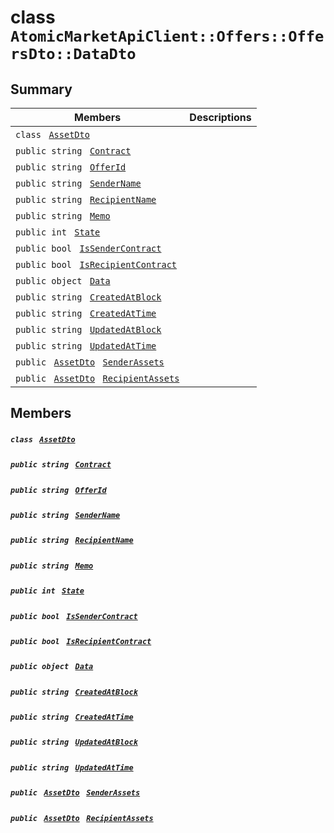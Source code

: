 # class `AtomicMarketApiClient::Offers::OffersDto::DataDto` 

## Summary

 Members                                | Descriptions                                
----------------------------------------|---------------------------------------------
`class ` [`AssetDto`](.github/workflows/documentation/md/AtomicMarketApiClient--Offers--OffersDto--DataDto--AssetDto.md#class_atomic_market_api_client_1_1_offers_1_1_offers_dto_1_1_data_dto_1_1_asset_dto)        | 
`public string ` [`Contract`](#class_atomic_market_api_client_1_1_offers_1_1_offers_dto_1_1_data_dto_1a9b4baf8484b98d89513d7776a8877d0e) | 
`public string ` [`OfferId`](#class_atomic_market_api_client_1_1_offers_1_1_offers_dto_1_1_data_dto_1a176ccbd661a78c99444e637ed0af4c6e) | 
`public string ` [`SenderName`](#class_atomic_market_api_client_1_1_offers_1_1_offers_dto_1_1_data_dto_1a8435cbd7a4dda595164d4ff47d4f4525) | 
`public string ` [`RecipientName`](#class_atomic_market_api_client_1_1_offers_1_1_offers_dto_1_1_data_dto_1a4db149de8d9e2720942cc478bf9b67e2) | 
`public string ` [`Memo`](#class_atomic_market_api_client_1_1_offers_1_1_offers_dto_1_1_data_dto_1ae120ff01d30f40e9771e30e58f1a1d7f) | 
`public int ` [`State`](#class_atomic_market_api_client_1_1_offers_1_1_offers_dto_1_1_data_dto_1a18de412e641d6e3d45d7a829923a29c3) | 
`public bool ` [`IsSenderContract`](#class_atomic_market_api_client_1_1_offers_1_1_offers_dto_1_1_data_dto_1ade800cb1f05a507dc30d49c105cfff62) | 
`public bool ` [`IsRecipientContract`](#class_atomic_market_api_client_1_1_offers_1_1_offers_dto_1_1_data_dto_1a07f590cec8ec1aa154b011469a393f5e) | 
`public object ` [`Data`](#class_atomic_market_api_client_1_1_offers_1_1_offers_dto_1_1_data_dto_1a248bfced8a2a84c147f9b20efe3e669a) | 
`public string ` [`CreatedAtBlock`](#class_atomic_market_api_client_1_1_offers_1_1_offers_dto_1_1_data_dto_1a022adc431e5845376e250208a999e12d) | 
`public string ` [`CreatedAtTime`](#class_atomic_market_api_client_1_1_offers_1_1_offers_dto_1_1_data_dto_1a4cb9b4aaa1372df6dc2bb7d8f4916403) | 
`public string ` [`UpdatedAtBlock`](#class_atomic_market_api_client_1_1_offers_1_1_offers_dto_1_1_data_dto_1a6bb57b5afa05403c9d9c39296178c9ef) | 
`public string ` [`UpdatedAtTime`](#class_atomic_market_api_client_1_1_offers_1_1_offers_dto_1_1_data_dto_1a72262f869452135882a475b6636de902) | 
`public ` [`AssetDto`](.github/workflows/documentation/md/AtomicMarketApiClient--Offers--OffersDto--DataDto--AssetDto.md#class_atomic_market_api_client_1_1_offers_1_1_offers_dto_1_1_data_dto_1_1_asset_dto)` ` [`SenderAssets`](#class_atomic_market_api_client_1_1_offers_1_1_offers_dto_1_1_data_dto_1a86e7c6a130fb6362e9c7acccadccc56e) | 
`public ` [`AssetDto`](.github/workflows/documentation/md/AtomicMarketApiClient--Offers--OffersDto--DataDto--AssetDto.md#class_atomic_market_api_client_1_1_offers_1_1_offers_dto_1_1_data_dto_1_1_asset_dto)` ` [`RecipientAssets`](#class_atomic_market_api_client_1_1_offers_1_1_offers_dto_1_1_data_dto_1a358e5087b184a62aa204fdbb91ec8ef5) | 

## Members

##### `class ` [`AssetDto`](.github/workflows/documentation/md/AtomicMarketApiClient--Offers--OffersDto--DataDto--AssetDto.md#class_atomic_market_api_client_1_1_offers_1_1_offers_dto_1_1_data_dto_1_1_asset_dto) 

##### `public string ` [`Contract`](#class_atomic_market_api_client_1_1_offers_1_1_offers_dto_1_1_data_dto_1a9b4baf8484b98d89513d7776a8877d0e) 

##### `public string ` [`OfferId`](#class_atomic_market_api_client_1_1_offers_1_1_offers_dto_1_1_data_dto_1a176ccbd661a78c99444e637ed0af4c6e) 

##### `public string ` [`SenderName`](#class_atomic_market_api_client_1_1_offers_1_1_offers_dto_1_1_data_dto_1a8435cbd7a4dda595164d4ff47d4f4525) 

##### `public string ` [`RecipientName`](#class_atomic_market_api_client_1_1_offers_1_1_offers_dto_1_1_data_dto_1a4db149de8d9e2720942cc478bf9b67e2) 

##### `public string ` [`Memo`](#class_atomic_market_api_client_1_1_offers_1_1_offers_dto_1_1_data_dto_1ae120ff01d30f40e9771e30e58f1a1d7f) 

##### `public int ` [`State`](#class_atomic_market_api_client_1_1_offers_1_1_offers_dto_1_1_data_dto_1a18de412e641d6e3d45d7a829923a29c3) 

##### `public bool ` [`IsSenderContract`](#class_atomic_market_api_client_1_1_offers_1_1_offers_dto_1_1_data_dto_1ade800cb1f05a507dc30d49c105cfff62) 

##### `public bool ` [`IsRecipientContract`](#class_atomic_market_api_client_1_1_offers_1_1_offers_dto_1_1_data_dto_1a07f590cec8ec1aa154b011469a393f5e) 

##### `public object ` [`Data`](#class_atomic_market_api_client_1_1_offers_1_1_offers_dto_1_1_data_dto_1a248bfced8a2a84c147f9b20efe3e669a) 

##### `public string ` [`CreatedAtBlock`](#class_atomic_market_api_client_1_1_offers_1_1_offers_dto_1_1_data_dto_1a022adc431e5845376e250208a999e12d) 

##### `public string ` [`CreatedAtTime`](#class_atomic_market_api_client_1_1_offers_1_1_offers_dto_1_1_data_dto_1a4cb9b4aaa1372df6dc2bb7d8f4916403) 

##### `public string ` [`UpdatedAtBlock`](#class_atomic_market_api_client_1_1_offers_1_1_offers_dto_1_1_data_dto_1a6bb57b5afa05403c9d9c39296178c9ef) 

##### `public string ` [`UpdatedAtTime`](#class_atomic_market_api_client_1_1_offers_1_1_offers_dto_1_1_data_dto_1a72262f869452135882a475b6636de902) 

##### `public ` [`AssetDto`](.github/workflows/documentation/md/AtomicMarketApiClient--Offers--OffersDto--DataDto--AssetDto.md#class_atomic_market_api_client_1_1_offers_1_1_offers_dto_1_1_data_dto_1_1_asset_dto)` ` [`SenderAssets`](#class_atomic_market_api_client_1_1_offers_1_1_offers_dto_1_1_data_dto_1a86e7c6a130fb6362e9c7acccadccc56e) 

##### `public ` [`AssetDto`](.github/workflows/documentation/md/AtomicMarketApiClient--Offers--OffersDto--DataDto--AssetDto.md#class_atomic_market_api_client_1_1_offers_1_1_offers_dto_1_1_data_dto_1_1_asset_dto)` ` [`RecipientAssets`](#class_atomic_market_api_client_1_1_offers_1_1_offers_dto_1_1_data_dto_1a358e5087b184a62aa204fdbb91ec8ef5) 


